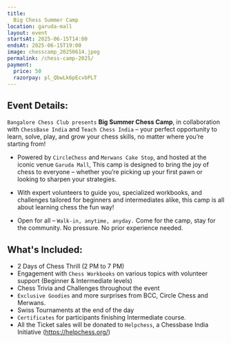 ```yaml
---
title: 
  Big Chess Summer Camp
location: garuda-mall
layout: event
startsAt: 2025-06-15T14:00
endsAt: 2025-06-15T19:00
image: chesscamp_20250614.jpeg
permalink: /chess-camp-2025/
payment:
  price: 50
  razorpay: pl_QbwLk6pEcvbPLT
---
```

## Event Details:

`Bangalore Chess Club presents` **Big Summer Chess Camp**, in collaboration with `ChessBase India` and `Teach Chess India` – your perfect opportunity to learn, solve, play, and grow your chess skills, no matter where you’re starting from!

- Powered by `CircleChess` and `Merwans Cake Stop`, and hosted at the iconic venue `Garuda Mall`, This camp is designed to bring the joy of chess to everyone – whether you’re picking up your first pawn or looking to sharpen your strategies.

- With expert volunteers to guide you, specialized workbooks, and challenges tailored for beginners and intermediates alike, this camp is all about learning chess the fun way!

- Open for all – `Walk-in, anytime, anyday.` Come for the camp, stay for the community. No pressure. No prior experience needed.


## What's Included:
- 2 Days of Chess Thrill (2 PM to 7 PM)
- Engagement with `Chess Workbooks` on various topics with volunteer support (Beginner & Intermediate levels)
- Chess Trivia and Challenges throughout the event
- `Exclusive Goodies` and more surprises from BCC, Circle Chess and Merwans.
- Swiss Tournaments at the end of the day
- `Certificates` for participants finishing Intermediate course.
- All the Ticket sales will be donated to `Helpchess`, a Chessbase India Initiative (https://helpchess.org/)
